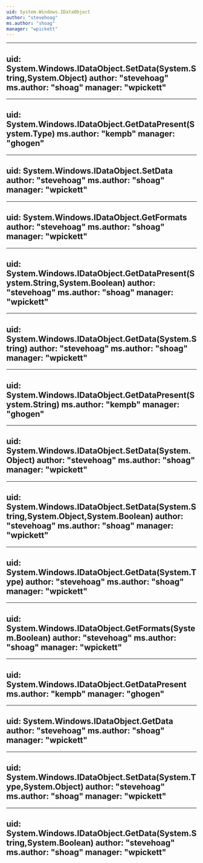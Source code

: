 ```yaml
---
uid: System.Windows.IDataObject
author: "stevehoag"
ms.author: "shoag"
manager: "wpickett"
---
```


---
uid: System.Windows.IDataObject.SetData(System.String,System.Object)
author: "stevehoag"
ms.author: "shoag"
manager: "wpickett"
---

---
uid: System.Windows.IDataObject.GetDataPresent(System.Type)
ms.author: "kempb"
manager: "ghogen"
---

---
uid: System.Windows.IDataObject.SetData
author: "stevehoag"
ms.author: "shoag"
manager: "wpickett"
---

---
uid: System.Windows.IDataObject.GetFormats
author: "stevehoag"
ms.author: "shoag"
manager: "wpickett"
---

---
uid: System.Windows.IDataObject.GetDataPresent(System.String,System.Boolean)
author: "stevehoag"
ms.author: "shoag"
manager: "wpickett"
---

---
uid: System.Windows.IDataObject.GetData(System.String)
author: "stevehoag"
ms.author: "shoag"
manager: "wpickett"
---

---
uid: System.Windows.IDataObject.GetDataPresent(System.String)
ms.author: "kempb"
manager: "ghogen"
---

---
uid: System.Windows.IDataObject.SetData(System.Object)
author: "stevehoag"
ms.author: "shoag"
manager: "wpickett"
---

---
uid: System.Windows.IDataObject.SetData(System.String,System.Object,System.Boolean)
author: "stevehoag"
ms.author: "shoag"
manager: "wpickett"
---

---
uid: System.Windows.IDataObject.GetData(System.Type)
author: "stevehoag"
ms.author: "shoag"
manager: "wpickett"
---

---
uid: System.Windows.IDataObject.GetFormats(System.Boolean)
author: "stevehoag"
ms.author: "shoag"
manager: "wpickett"
---

---
uid: System.Windows.IDataObject.GetDataPresent
ms.author: "kempb"
manager: "ghogen"
---

---
uid: System.Windows.IDataObject.GetData
author: "stevehoag"
ms.author: "shoag"
manager: "wpickett"
---

---
uid: System.Windows.IDataObject.SetData(System.Type,System.Object)
author: "stevehoag"
ms.author: "shoag"
manager: "wpickett"
---

---
uid: System.Windows.IDataObject.GetData(System.String,System.Boolean)
author: "stevehoag"
ms.author: "shoag"
manager: "wpickett"
---
